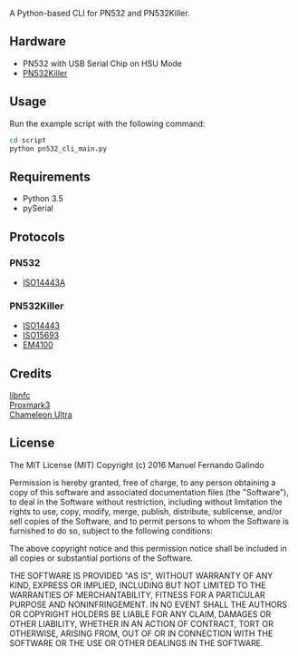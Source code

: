 A Python-based CLI for PN532 and PN532Killer.

## Hardware
- PN532 with USB Serial Chip on HSU Mode
- [PN532Killer](https://pn532killer.com) 

## Usage
Run the example script with the following command:
```bash
cd script
python pn532_cli_main.py
```

## Requirements
- Python 3.5
- pySerial

## Protocols
### PN532
- [ISO14443A](https://www.nxp.com/docs/en/user-guide/141520.pdf)
### PN532Killer
- [ISO14443](https://pn532killer.com)
- [ISO15693](https://pn532killer.com)
- [EM4100](https://pn532killer.com)

## Credits
[libnfc](https://github.com/nfc-tools/libnfc)  
[Proxmark3](https://github.com/RfidResearchGroup/proxmark3)   
[Chameleon Ultra](https://github.com/RfidResearchGroup/ChameleonUltra)   

## License

The MIT License (MIT)
Copyright (c) 2016 Manuel Fernando Galindo

Permission is hereby granted, free of charge, to any person obtaining a copy of this software and associated documentation files (the "Software"), to deal in the Software without restriction, including without limitation the rights to use, copy, modify, merge, publish, distribute, sublicense, and/or sell copies of the Software, and to permit persons to whom the Software is furnished to do so, subject to the following conditions:

The above copyright notice and this permission notice shall be included in all copies or substantial portions of the Software.

THE SOFTWARE IS PROVIDED "AS IS", WITHOUT WARRANTY OF ANY KIND, EXPRESS OR IMPLIED, INCLUDING BUT NOT LIMITED TO THE WARRANTIES OF MERCHANTABILITY, FITNESS FOR A PARTICULAR PURPOSE AND NONINFRINGEMENT. IN NO EVENT SHALL THE AUTHORS OR COPYRIGHT HOLDERS BE LIABLE FOR ANY CLAIM, DAMAGES OR OTHER LIABILITY, WHETHER IN AN ACTION OF CONTRACT, TORT OR OTHERWISE, ARISING FROM, OUT OF OR IN CONNECTION WITH THE SOFTWARE OR THE USE OR OTHER DEALINGS IN THE SOFTWARE.
